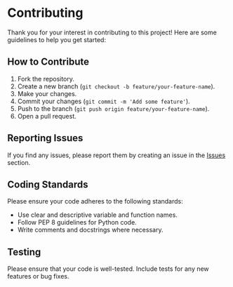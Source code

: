 # Contributing

Thank you for your interest in contributing to this project! Here are some guidelines to help you get started:

## How to Contribute

1. Fork the repository.
2. Create a new branch (`git checkout -b feature/your-feature-name`).
3. Make your changes.
4. Commit your changes (`git commit -m 'Add some feature'`).
5. Push to the branch (`git push origin feature/your-feature-name`).
6. Open a pull request.

## Reporting Issues

If you find any issues, please report them by creating an issue in the [Issues](../../issues) section.

## Coding Standards

Please ensure your code adheres to the following standards:
- Use clear and descriptive variable and function names.
- Follow PEP 8 guidelines for Python code.
- Write comments and docstrings where necessary.

## Testing

Please ensure that your code is well-tested. Include tests for any new features or bug fixes.
